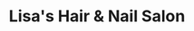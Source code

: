 ---
title: "Lisa's Hair & Nail Salon"
url: /north-richland-hills/lisas-hair-und-nail-salon/
shop: Kosmetik
---